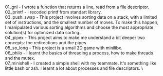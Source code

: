 01_gnl - I wrote a function that returns a line, read from a file descriptor. \
02_printf - I recoded printf from standart library. \
03_push_swap - This project involves sorting data on a stack, with a limited set of instructions, and the smallest number of moves. To make this happen, I manipulated various sorting algorithms and choose the most appropriate solution(s) for optimized data sorting.\
04_pipex - This project aims to make me understand a bit deeper two concepts: the redirections and the pipes. \
05_so_long - This project is a small 2D game with minilibx. \
06_philo - I learnt the basics of threading a process, how to make threads and the mutex. \
07_minishell - I created a simple shell with my teammate. It's something like little bash or zsh. I learnt a lot about processes and file descriptors. \
